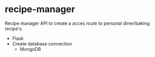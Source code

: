 # recipe-manager

Recipe manager API to create a acces route to personal diner/baking recipe's.
- Flask
- Create database connection 
  - MongoDB 
